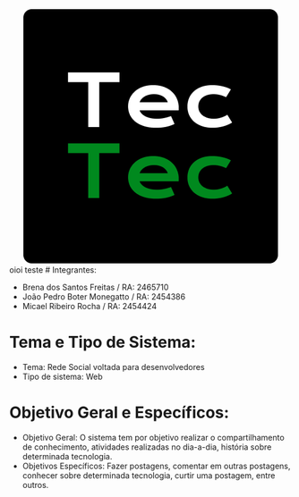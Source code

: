 <center>
  <img src="logo.png" alt="Logo">
</center>
oioi teste
# Integrantes:

- Brena dos Santos Freitas / RA: 2465710
- João Pedro Boter Monegatto / RA: 2454386
- Micael Ribeiro Rocha / RA: 2454424

# Tema e Tipo de Sistema:

- Tema: Rede Social voltada para desenvolvedores
- Tipo de sistema: Web

# Objetivo Geral e Específicos:

- Objetivo Geral: O sistema tem por objetivo realizar o compartilhamento de conhecimento, atividades realizadas no dia-a-dia, história sobre determinada tecnologia.
- Objetivos Específicos: Fazer postagens, comentar em outras postagens, conhecer sobre determinada tecnologia, curtir uma postagem, entre outros.

</p>

